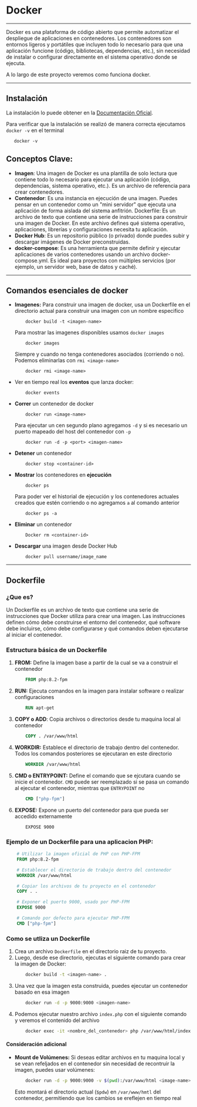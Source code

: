 # Docker
***
Docker es una plataforma de código abierto que permite automatizar el despliegue de aplicaciones en contenedores. Los contenedores son entornos ligeros y portátiles que incluyen todo lo necesario para que una aplicación funcione (código, bibliotecas, dependencias, etc.), sin necesidad de instalar o configurar directamente en el sistema operativo donde se ejecuta.

A lo largo de este proyecto veremos como funciona docker.

***
## Instalación
La instalación lo puede obtener en la [Documentación Oficial](https://docs.docker.com/engine/installation/).

Para verificar que la instalación se realizó de manera correcta ejecutamos `docker -v` en el terminal
```
   docker -v 
```

## Conceptos Clave:
- **Imagen**: Una imagen de Docker es una plantilla de solo lectura que contiene todo lo necesario para ejecutar una aplicación (código, dependencias, sistema operativo, etc.). Es un archivo de referencia para crear contenedores.
- **Contenedor**: Es una instancia en ejecución de una imagen. Puedes pensar en un contenedor como un "mini servidor" que ejecuta una aplicación de forma aislada del sistema anfitrión.
Dockerfile: Es un archivo de texto que contiene una serie de instrucciones para construir una imagen de Docker. En este archivo defines qué sistema operativo, aplicaciones, librerías y configuraciones necesita tu aplicación.
- **Docker Hub**: Es un repositorio público (o privado) donde puedes subir y descargar imágenes de Docker preconstruidas.
- **docker-compose**: Es una herramienta que permite definir y ejecutar aplicaciones de varios contenedores usando un archivo docker-compose.yml. Es ideal para proyectos con múltiples servicios (por ejemplo, un servidor web, base de datos y caché).

***
## Comandos esenciales de docker

- **Imagenes:**
    Para construir una imagen de docker, usa un Dockerfile en el directorio actual para construir una imagen con un nombre especifico
    ```
        docker build -t <imagen-name>
    ```
    Para mostrar las imagenes disponibles usamos `docker images`
    ```
        docker images
    ```
    Siempre y cuando no tenga contenedores asociados (corriendo o no). Podemos eliminarlas con `rmi <image-name>` 
    ```
        docker rmi <image-name>
    ```

- Ver en tiempo real los **eventos** que lanza docker:
    ```
        docker events
    ```

- **Correr** un contenedor de docker
    ```
        docker run <image-name>
    ```
    Para ejecutar un cen segundo plano agregamos `-d` y si es necesario un puerto mapeado del host del contenedor con `-p`
    ```
        docker run -d -p <port> <imagen-name>
    ```

- **Detener** un contenedor
    ```
        docker stop <container-id>
    ```

- **Mostrar** los contenedores en **ejecución** 
    ```
        docker ps
    ```
    Para poder ver el historial de ejecución y los contenedores actuales creados que estén corriendo o no agregamos `a` al comando anterior
    ```
        docker ps -a
    ```

- **Eliminar** un contenedor
    ```
        Docker rm <container-id>
    ```

- **Descargar** una imagen desde Docker Hub
    ```
        docker pull username/image_name
    ```


***

## Dockerfile

### ¿Que es?
Un Dockerfile es un archivo de texto que contiene una serie de instrucciones que Docker utiliza para crear una imagen. Las instrucciones definen cómo debe construirse el entorno del contenedor, qué software debe incluirse, cómo debe configurarse y qué comandos deben ejecutarse al iniciar el contenedor.

### Estructura básica de un Dockerfile
1. **FROM:** Define la imagen base a partir de la cual se va a construir el contenedor
    ```Dockerfile
        FROM php:8.2-fpm
    ```

2. **RUN:** Ejecuta comandos en la imagen para instalar software o realizar configuraciones
    ```Dockerfile
        RUN apt-get 
    ```

3. **COPY o ADD**: Copia archivos o directorios desde tu maquina local al contenedor
    ```Dockerfile
        COPY . /var/www/html
    ```

4. **WORKDIR:** Establece el directorio de trabajo dentro del contenedor. Todos los comandos posteriores se ejecutaran en este directorio
    ```Dockerfile
        WORKDIR /var/www/html
    ```

5. **CMD o ENTRYPOINT:** Define el comando que se ejcutara cuando se inicie el contenedor. `CMD` puede ser reemplazado si se pasa un comando al ejecutar el contenedor, mientras que `ENTRYPOINT` no
    ```Dockerfile
        CMD ["php-fpm"]
    ```

6. **EXPOSE:** Expone un puerto del contenedor para que pueda ser accedido externamente
    ```
        EXPOSE 9000
    ```

### Ejemplo de un Dockerfile para una aplicacion PHP:
```Dockerfile
    # Utilizar la imagen oficial de PHP con PHP-FPM
    FROM php:8.2-fpm

    # Establecer el directorio de trabajo dentro del contenedor
    WORKDIR /var/www/html

    # Copiar los archivos de tu proyecto en el contenedor
    COPY . .

    # Exponer el puerto 9000, usado por PHP-FPM
    EXPOSE 9000

    # Comando por defecto para ejecutar PHP-FPM
    CMD ["php-fpm"]
```

### Como se utliza un Dockerfile
1. Crea un archivo `Dockerfile` en el directorio raiz de tu proyecto.
2. Luego, desde ese directorio, ejecutas el siguiente comando para crear la imagen de Docker:
    ```bash
        docker build -t <imagen-name> .
    ```
3. Una vez que la imagen esta construida, puedes ejecutar un contenedor basado en esa imagen
    ```bash
        docker run -d -p 9000:9000 <imagen-name>
    ```
4. Podemos ejecutar nuestro archivo `index.php` con el siguiente comando y veremos el contenido del archivo
    ```bash
        docker exec -it <nombre_del_contenedor> php /var/www/html/index.php
    ```

#### Consideración adicional
- **Mount de Volúmenes:** Si deseas editar archivos en tu maquina local y se vean refeljados en el contenedor sin necesidad de recontruir la imagen, puedes usar volúmenes:
    ```bash
        docker run -d -p 9000:9000 -v $(pwd):/var/www/html <image-name>
    ```
    Esto montará el directorio actual (`$pdw`) en `/var/www/hmtl` del contenedor, permitiendo que los cambios se ereflejen en tiempo real